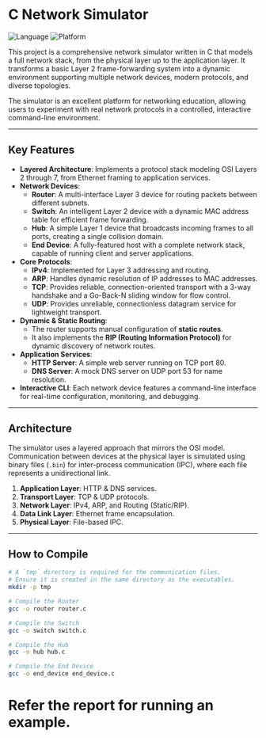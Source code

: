 # C Network Simulator 

![Language](https://img.shields.io/badge/Language-C-blue.svg)
![Platform](https://img.shields.io/badge/Platform-Linux-lightgrey.svg)

This project is a comprehensive network simulator written in C that models a full network stack, from the physical layer up to the application layer. It transforms a basic Layer 2 frame-forwarding system into a dynamic environment supporting multiple network devices, modern protocols, and diverse topologies.

The simulator is an excellent platform for networking education, allowing users to experiment with real network protocols in a controlled, interactive command-line environment.

---
## Key Features 

* **Layered Architecture**: Implements a protocol stack modeling OSI Layers 2 through 7, from Ethernet framing to application services.
* **Network Devices**:
    * **Router**: A multi-interface Layer 3 device for routing packets between different subnets.
    * **Switch**: An intelligent Layer 2 device with a dynamic MAC address table for efficient frame forwarding.
    * **Hub**: A simple Layer 1 device that broadcasts incoming frames to all ports, creating a single collision domain.
    * **End Device**: A fully-featured host with a complete network stack, capable of running client and server applications.
* **Core Protocols**:
    * **IPv4**: Implemented for Layer 3 addressing and routing.
    * **ARP**: Handles dynamic resolution of IP addresses to MAC addresses.
    * **TCP**: Provides reliable, connection-oriented transport with a 3-way handshake and a Go-Back-N sliding window for flow control.
    * **UDP**: Provides unreliable, connectionless datagram service for lightweight transport.
* **Dynamic & Static Routing**:
    * The router supports manual configuration of **static routes**.
    * It also implements the **RIP (Routing Information Protocol)** for dynamic discovery of network routes.
* **Application Services**:
    * **HTTP Server**: A simple web server running on TCP port 80.
    * **DNS Server**: A mock DNS server on UDP port 53 for name resolution.
* **Interactive CLI**: Each network device features a command-line interface for real-time configuration, monitoring, and debugging.

---
## Architecture 

The simulator uses a layered approach that mirrors the OSI model. Communication between devices at the physical layer is simulated using binary files (`.bin`) for inter-process communication (IPC), where each file represents a unidirectional link.

1.  **Application Layer**: HTTP & DNS services.
2.  **Transport Layer**: TCP & UDP protocols.
3.  **Network Layer**: IPv4, ARP, and Routing (Static/RIP).
4.  **Data Link Layer**: Ethernet frame encapsulation.
5.  **Physical Layer**: File-based IPC.

---
## How to Compile 
```bash
# A `tmp` directory is required for the communication files.
# Ensure it is created in the same directory as the executables.
mkdir -p tmp
```

```bash
# Compile the Router
gcc -o router router.c
```
```bash
# Compile the Switch
gcc -o switch switch.c
```
```bash
# Compile the Hub
gcc -o hub hub.c 
```
```bash
# Compile the End Device
gcc -o end_device end_device.c
```

# Refer the report for running an example.

